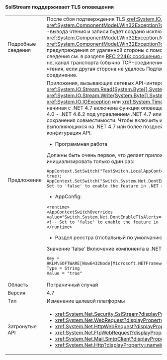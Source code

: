 ### <a name="sslstream-supports-tls-alerts"></a>SslStream поддерживает TLS оповещения

|   |   |
|---|---|
|Подробные сведения|После сбоя подтверждения TLS <xref:System.IO.IOException?displayProperty=name> внутренний <xref:System.ComponentModel.Win32Exception?displayProperty=name> первой операцией ввода -вывода чтения и записи будет создано исключение. <xref:System.ComponentModel.Win32Exception.NativeErrorCode?displayProperty=name> Кода для <xref:System.ComponentModel.Win32Exception?displayProperty=name> может быть сопоставлен TLS предупреждения от удаленной стороны с помощью этого [документации Schannel](https://msdn.microsoft.com/library/windows/desktop/dd721886%28v=vs.85%29.aspx). Дополнительные сведения см. в разделе [RFC 2246: сообщения об ошибках раздел 7.2.2](https://tools.ietf.org/html/rfc2246#section-7.2.2)поведение .NET 4.6.2 и ниже не, канал транспорта (обычно TCP-соединение) будет время ожидания во время записи или чтения, если другая сторона не удалось Подтверждение и сразу же после этого отклонил соединение.|
|Предложение|Приложения, вызывающие сетевых API-интерфейсов ввода-вывода, таких как <xref:System.IO.Stream.Read(System.Byte[],System.Int32,System.Int32)> / <xref:System.IO.Stream.Write(System.Byte[],System.Int32,System.Int32)> должен обрабатывать <xref:System.IO.IOException> или <xref:System.TimeoutException?displayProperty=name>. По умолчанию, начиная с .NET 4.7 включена функция оповещений TLS. Приложения, предназначенные для .NET 4.0 - .NET 4.6.2 под управлением .NET 4.7 или более поздней версии системы будет отключен для сохранения совместимости. Чтобы включить или отключить функцию .NET 4.6 и выше приложений, выполняющихся на .NET 4.7 или более поздней версии framework доступна следующая конфигурация API.<ul><li>Программная работа</li></ul>Должны быть очень первое, что делает приложение, поскольку ServicePointManager будет инициализировать только один раз:<pre><code class="language-C#">AppContext.SetSwitch(&quot;TestSwitch.LocalAppContext.DisableCaching&quot;, true);&#13;&#10;AppContext.SetSwitch(&quot;Switch.System.Net.DontEnableTlsAlerts&quot;, true); // Set to &#39;false&#39; to enable the feature in .NET 4.6 - 4.6.2.&#13;&#10;</code></pre><ul><li>AppConfig:</li></ul><pre><code class="language-XML">&lt;runtime&gt;&#13;&#10;&lt;AppContextSwitchOverrides value=&quot;Switch.System.Net.DontEnableTlsAlerts=true&quot;/&gt;&#13;&#10;&lt;!-- Set to &#39;false&#39; to enable the feature in .NET 4.6 - 4.6.2. --&gt;&#13;&#10;&lt;/runtime&gt;&#13;&#10;</code></pre><ul><li>Раздел реестра (глобальный по умолчанию):</li></ul>Значение 'false' Включение компонента в .NET 4.6 - 4.6.2.<pre><code>Key = HKLM\SOFTWARE\[Wow6432Node\]Microsoft\.NETFramework\AppContext\Switch.System.Net.DontEnableTlsAlerts&#13;&#10;Type = String&#13;&#10;Value = &quot;true&quot;&#13;&#10;</code></pre>|
|Область|Пограничный случай|
|Версия|4.7|
|Тип|Изменение целевой платформы|
|Затронутые API|<ul><li><xref:System.Net.Security.SslStream?displayProperty=nameWithType></li><li><xref:System.Net.WebRequest?displayProperty=nameWithType></li><li><xref:System.Net.HttpWebRequest?displayProperty=nameWithType></li><li><xref:System.Net.FtpWebRequest?displayProperty=nameWithType></li><li><xref:System.Net.Mail.SmtpClient?displayProperty=nameWithType></li><li><xref:System.Net.Http?displayProperty=nameWithType></li></ul>|

